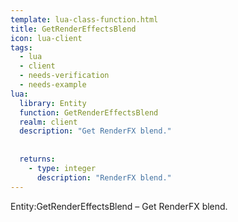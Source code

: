 ```yaml
---
template: lua-class-function.html
title: GetRenderEffectsBlend
icon: lua-client
tags:
  - lua
  - client
  - needs-verification
  - needs-example
lua:
  library: Entity
  function: GetRenderEffectsBlend
  realm: client
  description: "Get RenderFX blend."
  
  
  returns:
    - type: integer
      description: "RenderFX blend."
---
```


<div class="lua__search__keywords">
Entity:GetRenderEffectsBlend &#x2013; Get RenderFX blend.
</div>
